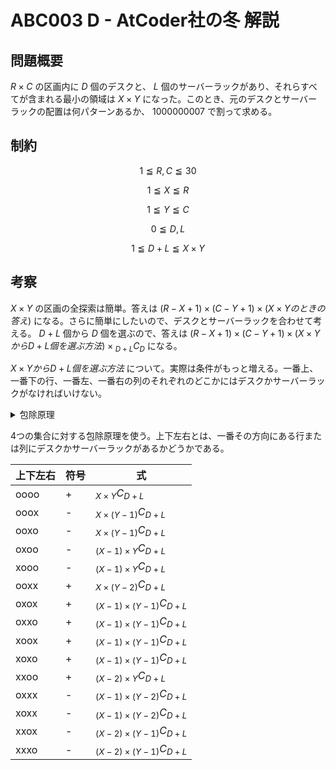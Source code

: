 # ABC003 D - AtCoder社の冬 解説

## 問題概要

$R \times C$ の区画内に $D$ 個のデスクと、 $L$ 個のサーバーラックがあり、それらすべてが含まれる最小の領域は $X \times Y$ になった。このとき、元のデスクとサーバーラックの配置は何パターンあるか、 $1000000007$ で割って求める。

## 制約

$$ 1 \leqq R,C \leqq 30 $$

$$ 1 \leqq X \leqq R $$

$$ 1 \leqq Y \leqq C $$

$$ 0 \leqq D,L $$

$$ 1 \leqq D+L \leqq X \times Y $$

## 考察

$X \times Y$ の区画の全探索は簡単。答えは $(R-X+1) \times (C-Y+1) \times (X \times Yのときの答え)$ になる。さらに簡単にしたいので、デスクとサーバーラックを合わせて考える。 $D+L$ 個から $D$ 個を選ぶので、答えは $(R-X+1) \times (C-Y+1) \times (X \times YからD+L個を選ぶ方法) \times {}_{D+L}C_D$ になる。

$X×YからD+L個を選ぶ方法$ について。実際は条件がもっと増える。一番上、一番下の行、一番左、一番右の列のそれぞれのどこかにはデスクかサーバーラックがなければいけない。

<details><summary>包除原理</summary>

* 例: 2つのとき
2つの集合 $A$ と $B$ があったとき、

$$|A \cup B| = |A| + |B| - |A \cap B|$$

* 3つのとき

$$|A \cup B \cup C| = |A| + |B| + |C| - |A \cap B| - |B \cap C| - |C \cap A| + |A \cap B \cap C|$$

</details>

4つの集合に対する包除原理を使う。上下左右とは、一番その方向にある行または列にデスクかサーバーラックがあるかどうかである。

|上下左右|符号|式|
|----|----|--|
|oooo|+| ${}_{X \times Y}C_{D+L}$ |
|ooox|-| ${}_{X \times (Y-1)}C_{D+L}$ |
|ooxo|-| ${}_{X \times (Y-1)}C_{D+L}$ |
|oxoo|-| ${}_{(X-1) \times Y}C_{D+L}$ |
|xooo|-| ${}_{(X-1) \times Y}C_{D+L}$ |
|ooxx|+| ${}_{X \times (Y-2)}C_{D+L}$ |
|oxox|+| ${}_{(X-1) \times (Y-1)}C_{D+L}$ |
|oxxo|+| ${}_{(X-1) \times (Y-1)}C_{D+L}$ |
|xoox|+| ${}_{(X-1) \times (Y-1)}C_{D+L}$ |
|xoxo|+| ${}_{(X-1) \times (Y-1)}C_{D+L}$ |
|xxoo|+| ${}_{(X-2) \times Y}C_{D+L}$ |
|oxxx|-| ${}_{(X-1) \times (Y-2)}C_{D+L}$ |
|xoxx|-| ${}_{(X-1) \times (Y-2)}C_{D+L}$ |
|xxox|-| ${}_{(X-2) \times (Y-1)}C_{D+L}$ |
|xxxo|-| ${}_{(X-2) \times (Y-1)}C_{D+L}$ |